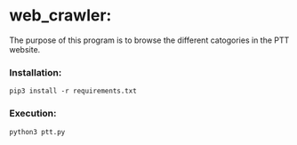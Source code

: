 # web_crawler:
The purpose of this program is to browse the different catogories in the PTT website.

### Installation:
```
pip3 install -r requirements.txt
```

### Execution:
```
python3 ptt.py
```
